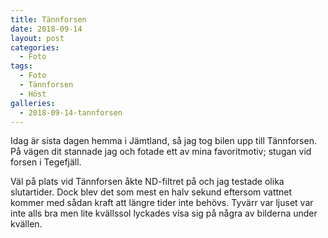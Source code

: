 ```yaml
---
title: Tännforsen
date: 2018-09-14
layout: post
categories:
  - Foto
tags:
  - Foto
  - Tännforsen
  - Höst
galleries:
  - 2018-09-14-tannforsen
---
```


Idag är sista dagen hemma i Jämtland, så jag tog bilen upp till Tännforsen. På vägen dit stannade jag och fotade ett av mina favoritmotiv; stugan vid forsen i Tegefjäll.

Väl på plats vid Tännforsen åkte ND-filtret på och jag testade olika slutartider. Dock blev det som mest en halv sekund eftersom vattnet kommer med sådan kraft att längre tider inte behövs.
Tyvärr var ljuset var inte alls bra men lite kvällssol lyckades visa sig på några av bilderna under kvällen.
